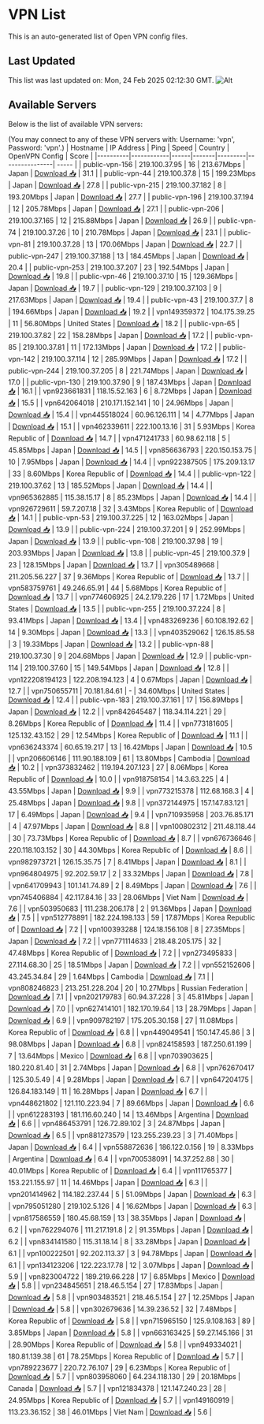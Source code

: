# VPN List

This is an auto-generated list of Open VPN config files.

## Last Updated

This list was last updated on: Mon, 24 Feb 2025 02:12:30 GMT.
![Alt](https://repobeats.axiom.co/api/embed/186b98318ef1479477931607c1ad7d823f12451f.svg "Repobeats analytics image")

## Available Servers

Below is the list of available VPN servers:

(You may connect to any of these VPN servers with: Username: 'vpn', Password: 'vpn'.)
| Hostname | IP Address | Ping | Speed | Country | OpenVPN Config | Score |
|----------|------------|------|-------|---------|----------------| ----- |
| public-vpn-156 | 219.100.37.95 | 16 | 213.67Mbps | Japan | [Download 📥](./configs/server_0_JP.ovpn) | 31.1 |
| public-vpn-44 | 219.100.37.8 | 15 | 199.23Mbps | Japan | [Download 📥](./configs/server_1_JP.ovpn) | 27.8 |
| public-vpn-215 | 219.100.37.182 | 8 | 193.20Mbps | Japan | [Download 📥](./configs/server_2_JP.ovpn) | 27.7 |
| public-vpn-196 | 219.100.37.194 | 12 | 205.78Mbps | Japan | [Download 📥](./configs/server_3_JP.ovpn) | 27.1 |
| public-vpn-206 | 219.100.37.165 | 12 | 215.88Mbps | Japan | [Download 📥](./configs/server_4_JP.ovpn) | 26.9 |
| public-vpn-74 | 219.100.37.26 | 10 | 210.78Mbps | Japan | [Download 📥](./configs/server_5_JP.ovpn) | 23.1 |
| public-vpn-81 | 219.100.37.28 | 13 | 170.06Mbps | Japan | [Download 📥](./configs/server_6_JP.ovpn) | 22.7 |
| public-vpn-247 | 219.100.37.188 | 13 | 184.45Mbps | Japan | [Download 📥](./configs/server_7_JP.ovpn) | 20.4 |
| public-vpn-253 | 219.100.37.207 | 23 | 192.54Mbps | Japan | [Download 📥](./configs/server_8_JP.ovpn) | 19.8 |
| public-vpn-46 | 219.100.37.10 | 15 | 129.36Mbps | Japan | [Download 📥](./configs/server_9_JP.ovpn) | 19.7 |
| public-vpn-129 | 219.100.37.103 | 9 | 217.63Mbps | Japan | [Download 📥](./configs/server_10_JP.ovpn) | 19.4 |
| public-vpn-43 | 219.100.37.7 | 8 | 194.66Mbps | Japan | [Download 📥](./configs/server_11_JP.ovpn) | 19.2 |
| vpn149359372 | 104.175.39.25 | 11 | 56.80Mbps | United States | [Download 📥](./configs/server_12_US.ovpn) | 18.2 |
| public-vpn-65 | 219.100.37.82 | 22 | 158.28Mbps | Japan | [Download 📥](./configs/server_13_JP.ovpn) | 17.2 |
| public-vpn-85 | 219.100.37.81 | 11 | 172.13Mbps | Japan | [Download 📥](./configs/server_14_JP.ovpn) | 17.2 |
| public-vpn-142 | 219.100.37.114 | 12 | 285.99Mbps | Japan | [Download 📥](./configs/server_15_JP.ovpn) | 17.2 |
| public-vpn-244 | 219.100.37.205 | 8 | 221.74Mbps | Japan | [Download 📥](./configs/server_16_JP.ovpn) | 17.0 |
| public-vpn-130 | 219.100.37.90 | 9 | 187.43Mbps | Japan | [Download 📥](./configs/server_17_JP.ovpn) | 16.1 |
| vpn923661831 | 118.15.52.163 | 6 | 8.72Mbps | Japan | [Download 📥](./configs/server_18_JP.ovpn) | 15.5 |
| vpn642064018 | 210.171.152.141 | 10 | 24.96Mbps | Japan | [Download 📥](./configs/server_19_JP.ovpn) | 15.4 |
| vpn445518024 | 60.96.126.111 | 14 | 4.77Mbps | Japan | [Download 📥](./configs/server_20_JP.ovpn) | 15.1 |
| vpn462339611 | 222.100.13.16 | 31 | 5.93Mbps | Korea Republic of | [Download 📥](./configs/server_21_KR.ovpn) | 14.7 |
| vpn471241733 | 60.98.62.118 | 5 | 45.85Mbps | Japan | [Download 📥](./configs/server_22_JP.ovpn) | 14.5 |
| vpn856636793 | 220.150.153.75 | 10 | 7.95Mbps | Japan | [Download 📥](./configs/server_23_JP.ovpn) | 14.4 |
| vpn922387505 | 175.209.13.17 | 33 | 8.60Mbps | Korea Republic of | [Download 📥](./configs/server_24_KR.ovpn) | 14.4 |
| public-vpn-122 | 219.100.37.62 | 13 | 185.52Mbps | Japan | [Download 📥](./configs/server_25_JP.ovpn) | 14.4 |
| vpn965362885 | 115.38.15.17 | 8 | 85.23Mbps | Japan | [Download 📥](./configs/server_26_JP.ovpn) | 14.4 |
| vpn926729611 | 59.7.207.18 | 32 | 3.43Mbps | Korea Republic of | [Download 📥](./configs/server_27_KR.ovpn) | 14.1 |
| public-vpn-53 | 219.100.37.225 | 12 | 163.02Mbps | Japan | [Download 📥](./configs/server_28_JP.ovpn) | 13.9 |
| public-vpn-224 | 219.100.37.201 | 9 | 252.99Mbps | Japan | [Download 📥](./configs/server_29_JP.ovpn) | 13.9 |
| public-vpn-108 | 219.100.37.98 | 19 | 203.93Mbps | Japan | [Download 📥](./configs/server_30_JP.ovpn) | 13.8 |
| public-vpn-45 | 219.100.37.9 | 23 | 128.15Mbps | Japan | [Download 📥](./configs/server_31_JP.ovpn) | 13.7 |
| vpn305489668 | 211.205.56.227 | 37 | 9.36Mbps | Korea Republic of | [Download 📥](./configs/server_32_KR.ovpn) | 13.7 |
| vpn583759761 | 49.246.65.91 | 44 | 5.68Mbps | Korea Republic of | [Download 📥](./configs/server_33_KR.ovpn) | 13.7 |
| vpn774606925 | 24.2.179.226 | 17 | 1.72Mbps | United States | [Download 📥](./configs/server_34_US.ovpn) | 13.5 |
| public-vpn-255 | 219.100.37.224 | 8 | 93.41Mbps | Japan | [Download 📥](./configs/server_35_JP.ovpn) | 13.4 |
| vpn483269236 | 60.108.192.62 | 14 | 9.30Mbps | Japan | [Download 📥](./configs/server_36_JP.ovpn) | 13.3 |
| vpn403529062 | 126.15.85.58 | 3 | 19.33Mbps | Japan | [Download 📥](./configs/server_37_JP.ovpn) | 13.2 |
| public-vpn-88 | 219.100.37.30 | 9 | 204.68Mbps | Japan | [Download 📥](./configs/server_38_JP.ovpn) | 12.9 |
| public-vpn-114 | 219.100.37.60 | 15 | 149.54Mbps | Japan | [Download 📥](./configs/server_39_JP.ovpn) | 12.8 |
| vpn122208194123 | 122.208.194.123 | 4 | 0.67Mbps | Japan | [Download 📥](./configs/server_40_JP.ovpn) | 12.7 |
| vpn750655711 | 70.181.84.61 | - | 34.60Mbps | United States | [Download 📥](./configs/server_41_US.ovpn) | 12.4 |
| public-vpn-183 | 219.100.37.161 | 17 | 156.89Mbps | Japan | [Download 📥](./configs/server_42_JP.ovpn) | 12.2 |
| vpn842645487 | 118.34.114.221 | 29 | 8.26Mbps | Korea Republic of | [Download 📥](./configs/server_43_KR.ovpn) | 11.4 |
| vpn773181605 | 125.132.43.152 | 29 | 12.54Mbps | Korea Republic of | [Download 📥](./configs/server_44_KR.ovpn) | 11.1 |
| vpn636243374 | 60.65.19.217 | 13 | 16.42Mbps | Japan | [Download 📥](./configs/server_45_JP.ovpn) | 10.5 |
| vpn206606146 | 111.90.188.109 | 61 | 13.80Mbps | Cambodia | [Download 📥](./configs/server_46_KH.ovpn) | 10.2 |
| vpn373832462 | 119.194.207.123 | 27 | 8.06Mbps | Korea Republic of | [Download 📥](./configs/server_47_KR.ovpn) | 10.0 |
| vpn918758154 | 14.3.63.225 | 4 | 43.55Mbps | Japan | [Download 📥](./configs/server_48_JP.ovpn) | 9.9 |
| vpn773215378 | 112.68.168.3 | 4 | 25.48Mbps | Japan | [Download 📥](./configs/server_49_JP.ovpn) | 9.8 |
| vpn372144975 | 157.147.83.121 | 17 | 6.49Mbps | Japan | [Download 📥](./configs/server_50_JP.ovpn) | 9.4 |
| vpn710935958 | 203.76.85.171 | 4 | 47.97Mbps | Japan | [Download 📥](./configs/server_51_JP.ovpn) | 8.8 |
| vpn100802312 | 211.48.118.44 | 30 | 73.73Mbps | Korea Republic of | [Download 📥](./configs/server_52_KR.ovpn) | 8.7 |
| vpn676736646 | 220.118.103.152 | 30 | 44.30Mbps | Korea Republic of | [Download 📥](./configs/server_53_KR.ovpn) | 8.6 |
| vpn982973721 | 126.15.35.75 | 7 | 8.41Mbps | Japan | [Download 📥](./configs/server_54_JP.ovpn) | 8.1 |
| vpn964804975 | 92.202.59.17 | 2 | 33.32Mbps | Japan | [Download 📥](./configs/server_55_JP.ovpn) | 7.8 |
| vpn641709943 | 101.141.74.89 | 2 | 8.49Mbps | Japan | [Download 📥](./configs/server_56_JP.ovpn) | 7.6 |
| vpn745406884 | 42.117.84.16 | 33 | 28.06Mbps | Viet Nam | [Download 📥](./configs/server_57_VN.ovpn) | 7.6 |
| vpn503950683 | 111.238.206.178 | 2 | 91.36Mbps | Japan | [Download 📥](./configs/server_58_JP.ovpn) | 7.5 |
| vpn512778891 | 182.224.198.133 | 59 | 17.87Mbps | Korea Republic of | [Download 📥](./configs/server_59_KR.ovpn) | 7.2 |
| vpn100393288 | 124.18.156.108 | 8 | 27.35Mbps | Japan | [Download 📥](./configs/server_60_JP.ovpn) | 7.2 |
| vpn771114633 | 218.48.205.175 | 32 | 47.48Mbps | Korea Republic of | [Download 📥](./configs/server_61_KR.ovpn) | 7.2 |
| vpn273495833 | 27.114.68.30 | 25 | 18.51Mbps | Japan | [Download 📥](./configs/server_62_JP.ovpn) | 7.2 |
| vpn552152606 | 43.245.34.84 | 29 | 1.64Mbps | Cambodia | [Download 📥](./configs/server_63_KH.ovpn) | 7.1 |
| vpn808246823 | 213.251.228.204 | 20 | 10.27Mbps | Russian Federation | [Download 📥](./configs/server_64_RU.ovpn) | 7.1 |
| vpn202179783 | 60.94.37.228 | 3 | 45.81Mbps | Japan | [Download 📥](./configs/server_65_JP.ovpn) | 7.0 |
| vpn627414101 | 182.170.19.64 | 13 | 28.79Mbps | Japan | [Download 📥](./configs/server_66_JP.ovpn) | 6.9 |
| vpn909782197 | 175.205.30.158 | 27 | 11.08Mbps | Korea Republic of | [Download 📥](./configs/server_67_KR.ovpn) | 6.8 |
| vpn449049541 | 150.147.45.86 | 3 | 98.08Mbps | Japan | [Download 📥](./configs/server_68_JP.ovpn) | 6.8 |
| vpn824158593 | 187.250.61.199 | 7 | 13.64Mbps | Mexico | [Download 📥](./configs/server_69_MX.ovpn) | 6.8 |
| vpn703903625 | 180.220.81.40 | 31 | 2.74Mbps | Japan | [Download 📥](./configs/server_70_JP.ovpn) | 6.8 |
| vpn762670417 | 125.30.5.49 | 4 | 9.28Mbps | Japan | [Download 📥](./configs/server_71_JP.ovpn) | 6.7 |
| vpn647204175 | 126.84.183.149 | 11 | 16.28Mbps | Japan | [Download 📥](./configs/server_72_JP.ovpn) | 6.7 |
| vpn448621802 | 121.110.223.94 | 7 | 89.66Mbps | Japan | [Download 📥](./configs/server_73_JP.ovpn) | 6.6 |
| vpn612283193 | 181.116.60.240 | 14 | 13.46Mbps | Argentina | [Download 📥](./configs/server_74_AR.ovpn) | 6.6 |
| vpn486453791 | 126.72.89.102 | 3 | 24.87Mbps | Japan | [Download 📥](./configs/server_75_JP.ovpn) | 6.5 |
| vpn881273579 | 123.255.239.23 | 3 | 71.40Mbps | Japan | [Download 📥](./configs/server_76_JP.ovpn) | 6.4 |
| vpn558872636 | 186.122.0.156 | 19 | 8.33Mbps | Argentina | [Download 📥](./configs/server_77_AR.ovpn) | 6.4 |
| vpn700538091 | 14.37.252.88 | 30 | 40.01Mbps | Korea Republic of | [Download 📥](./configs/server_78_KR.ovpn) | 6.4 |
| vpn111765377 | 153.221.155.97 | 11 | 14.46Mbps | Japan | [Download 📥](./configs/server_79_JP.ovpn) | 6.3 |
| vpn201414962 | 114.182.237.44 | 5 | 51.09Mbps | Japan | [Download 📥](./configs/server_80_JP.ovpn) | 6.3 |
| vpn795051280 | 219.102.5.126 | 4 | 16.62Mbps | Japan | [Download 📥](./configs/server_81_JP.ovpn) | 6.3 |
| vpn817586559 | 180.45.68.159 | 13 | 38.35Mbps | Japan | [Download 📥](./configs/server_82_JP.ovpn) | 6.2 |
| vpn762294076 | 111.217.191.8 | 2 | 91.35Mbps | Japan | [Download 📥](./configs/server_83_JP.ovpn) | 6.2 |
| vpn834141580 | 115.31.18.14 | 8 | 33.28Mbps | Japan | [Download 📥](./configs/server_84_JP.ovpn) | 6.1 |
| vpn100222501 | 92.202.113.37 | 3 | 94.78Mbps | Japan | [Download 📥](./configs/server_85_JP.ovpn) | 6.1 |
| vpn134123206 | 122.223.17.78 | 12 | 3.07Mbps | Japan | [Download 📥](./configs/server_86_JP.ovpn) | 5.9 |
| vpn823004722 | 189.219.66.228 | 17 | 6.85Mbps | Mexico | [Download 📥](./configs/server_87_MX.ovpn) | 5.8 |
| vpn234845651 | 218.46.5.154 | 27 | 17.83Mbps | Japan | [Download 📥](./configs/server_88_JP.ovpn) | 5.8 |
| vpn903483521 | 218.46.5.154 | 27 | 12.25Mbps | Japan | [Download 📥](./configs/server_89_JP.ovpn) | 5.8 |
| vpn302679636 | 14.39.236.52 | 32 | 7.48Mbps | Korea Republic of | [Download 📥](./configs/server_90_KR.ovpn) | 5.8 |
| vpn715965150 | 125.9.108.163 | 89 | 3.85Mbps | Japan | [Download 📥](./configs/server_91_JP.ovpn) | 5.8 |
| vpn663163425 | 59.27.145.166 | 31 | 28.90Mbps | Korea Republic of | [Download 📥](./configs/server_92_KR.ovpn) | 5.8 |
| vpn949334021 | 180.81.139.38 | 61 | 78.25Mbps | Korea Republic of | [Download 📥](./configs/server_93_KR.ovpn) | 5.7 |
| vpn789223677 | 220.72.76.107 | 29 | 6.23Mbps | Korea Republic of | [Download 📥](./configs/server_94_KR.ovpn) | 5.7 |
| vpn803958060 | 64.234.118.130 | 29 | 20.18Mbps | Canada | [Download 📥](./configs/server_95_CA.ovpn) | 5.7 |
| vpn121834378 | 121.147.240.23 | 28 | 24.95Mbps | Korea Republic of | [Download 📥](./configs/server_96_KR.ovpn) | 5.7 |
| vpn149160919 | 113.23.36.152 | 38 | 46.01Mbps | Viet Nam | [Download 📥](./configs/server_97_VN.ovpn) | 5.6 |
